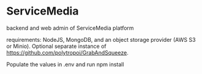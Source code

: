 # ServiceMedia
backend and web admin of ServiceMedia platform

requirements:  NodeJS, MongoDB, and an object storage provider (AWS S3 or Minio). Optional separate instance of https://github.com/polytropoi/GrabAndSqueeze.  

Populate the values in .env and run npm install
